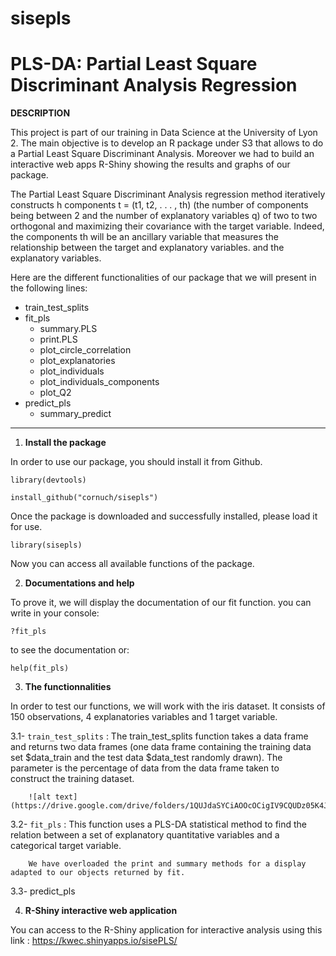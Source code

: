 # sisepls

# PLS-DA: Partial Least Square Discriminant Analysis Regression

**DESCRIPTION**

This project is part of our training in Data Science at the University of Lyon 2. The main objective is to develop an R package under S3 that allows to do a Partial Least Square Discriminant Analysis. Moreover we had to build an interactive web apps R-Shiny showing the results and graphs of our package.

The Partial Least Square Discriminant Analysis regression method iteratively constructs h components t = (t1, t2, . . . , th) (the number of components being between 2 and the number of explanatory variables q) of two to two orthogonal and maximizing their covariance with the target variable. Indeed, the components th will be an ancillary variable that measures the relationship between the target and explanatory variables.
and the explanatory variables.

Here are the different functionalities of our package that we will present in the following lines: 
* train_test_splits
* fit_pls
  * summary.PLS
  * print.PLS
  * plot_circle_correlation
  * plot_explanatories
  * plot_individuals
  * plot_individuals_components
  * plot_Q2
* predict_pls
  * summary_predict

---

1. **Install the package**

In order to use our package, you should install it from Github.

```
library(devtools)
```
```
install_github("cornuch/sisepls")
```
Once the package is downloaded and successfully installed, please load it for use.
```
library(sisepls)
```
Now you can access all available functions of the package. 

2. **Documentations and help**

To prove it, we will display the documentation of our fit function. you can write in your console: 
```
?fit_pls 
```
to see the documentation or:
```
help(fit_pls)
```
3. **The functionnalities**

In order to test our functions, we will work with the iris dataset. It consists of 150 observations, 4 explanatories variables and 1 target variable.

   3.1- `train_test_splits` : The train_test_splits function takes a data frame and returns two data frames (one data frame containing the 
        training data set $data_train and the test data $data_test randomly drawn). The parameter is the percentage of data from the data frame taken to    
        construct the training dataset.
        
        ![alt text](https://drive.google.com/drive/folders/1QUJdaSYCiAOOcOCigIV9CQUDz05K4Jfl/split.png)
        
   3.2- `fit_pls` : This function uses a PLS-DA statistical method to find the relation between a set of explanatory quantitative variables and a categorical 
        target variable. 
        
        We have overloaded the print and summary methods for a display adapted to our objects returned by fit.
        
   
   3.3- predict_pls 
   
4. **R-Shiny interactive web application**

You can access to the R-Shiny application for interactive analysis using this link : <https://kwec.shinyapps.io/sisePLS/>
